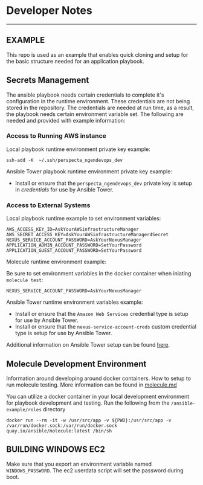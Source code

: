# Developer Notes
----

## EXAMPLE

This repo is used as an example that enables quick cloning and setup for the basic structure needed for an application playbook.

## Secrets Management

The ansible playbook needs certain credentials to complete it's configuration in the runtime environment. These credentials are not being stored in the repository.  The credentials are needed at run time, as a result, the playbook needs certain environment variable set.  The following are needed and provided with example information:

### Access to Running AWS instance

Local playbook runtime environment private key example:

```
ssh-add -K  ~/.ssh/perspecta_ngendevops_dev
```

Ansible Tower playbook runtime environment private key example:

- Install or ensure that the `perspecta_ngendevops_dev` private key is setup in _credentials_ for use by Ansible Tower.

### Access to External Systems

Local playbook runtime example to set environment variables:

```
AWS_ACCESS_KEY_ID=AskYourAWSinfrastructureManager
AWS_SECRET_ACCESS_KEY=AskYourAWSinfrastructureManager4Secret
NEXUS_SERVICE_ACCOUNT_PASSWORD=AskYourNexusManager
APPLICATION_ADMIN_ACCOUNT_PASSWORD=SetYourPassword
APPLICATION_GUEST_ACCOUNT_PASSWORD=SetYourPassword
```

Molecule runtime environment example:

Be sure to set environment variables in the docker container when iniating `molecule test`:

```
NEXUS_SERVICE_ACCOUNT_PASSWORD=AskYourNexusManager
```

Ansible Tower runtime environment variables example:

- Install or ensure that the `Amazon Web Services` credential type is setup for use by Ansible Tower.
- Install or ensure that the `nexus-service-account-creds` custom credential type is setup for use by Ansible Tower.

Additional information on Ansible Tower setup can be found [here](https://bitbucket.ngendevops.com/projects/AT/repos/tower-config/browse).


## Molecule Development Environment

Information around developing around docker containers. How to setup to run molecule testing. More information can be found in [molecule.md](molecule.md)

You can utilize a docker container in your local development environment for playbook development and testing. Run the following from the `/ansible-example/roles` directory

```
docker run --rm -it -w /usr/src/app -v ${PWD}:/usr/src/app -v /var/run/docker.sock:/var/run/docker.sock quay.io/ansible/molecule:latest /bin/sh
```

## BUILDING WINDOWS EC2

Make sure that you export an environment variable named `WINDOWS_PASSWORD`. The ec2 userdata script will set the password during boot.
